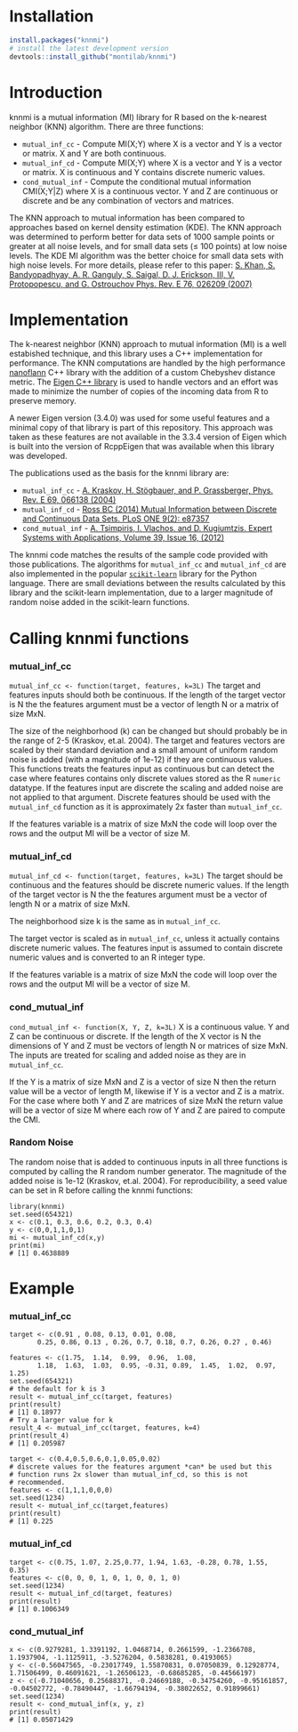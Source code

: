# Installation

``` r
install.packages("knnmi")
# install the latest development version
devtools::install_github("montilab/knnmi")
```


# Introduction

knnmi is a mutual information (MI) library for R based on the k-nearest neighbor (KNN) algorithm. There are three functions:

* `mutual_inf_cc` - Compute MI(X;Y) where X is a vector and Y is a vector or matrix. X and Y are both continuous.
* `mutual_inf_cd`  - Compute MI(X;Y) where X is a vector and Y is a vector or matrix. X is continuous and Y contains discrete numeric values.
* `cond_mutual_inf` - Compute the conditional mutual information CMI(X;Y|Z) where X is a continuous vector. Y and Z are continuous or discrete and be any combination of vectors and matrices.

The KNN approach to mutual information has been compared to approaches based on kernel density estimation (KDE). The KNN approach was determined to perform better for data sets of 1000 sample points or greater at all noise levels, and for small data sets (≤ 100 points) at low noise levels. The KDE MI algorithm was the better choice for small data sets with high noise levels. For more details, please refer to this paper: [S. Khan, S. Bandyopadhyay, A. R. Ganguly, S. Saigal, D. J. Erickson, III, V. Protopopescu, and G. Ostrouchov
Phys. Rev. E 76, 026209 (2007)](https://link.aps.org/doi/10.1103/PhysRevE.76.026209)


# Implementation
The k-nearest neighbor (KNN) approach to mutual information (MI) is a well estabished technique, and this library uses a C++ implementation for performance. The KNN computations are handled by the high performance [nanoflann](https://github.com/jlblancoc/nanoflann) C++ library with the addition of a custom Chebyshev distance metric. The [Eigen C++ library](https://eigen.tuxfamily.org/index.php?title=Main_Page) is used to handle vectors and an effort was made to minimize the number of copies of the incoming data from R to preserve memory. 

A newer Eigen version (3.4.0) was used for some useful features and a minimal copy of that library is part of this repository. This approach was taken as these features are not available in the 3.3.4 version of Eigen which is built into the  version of RcppEigen that was available when this library was developed. 

The publications used as the basis for the knnmi library are:
* `mutual_inf_cc` - [A. Kraskov, H. Stögbauer, and P. Grassberger, Phys. Rev. E 69, 066138 (2004)](https://doi.org/10.1103/PhysRevE.69.066138)
* `mutual_inf_cd` - [Ross BC (2014) Mutual Information between Discrete and Continuous Data Sets. PLoS ONE 9(2): e87357](https://doi.org/10.1371/journal.pone.0087357)
* `cond_mutual_inf` - [A. Tsimpiris, I. Vlachos, and D. Kugiumtzis. Expert Systems with Applications, Volume 39, Issue 16, (2012)](https://doi.org/10.1016/j.eswa.2012.05.014)

The knnmi code matches the results of the sample code provided with those publications. The algorithms for `mutual_inf_cc` and `mutual_inf_cd` are also implemented in the popular [`scikit-learn`](https://scikit-learn.org/) library for the Python language. There are small deviations between the results calculated by this library and the scikit-learn implementation, due to a larger magnitude of random noise added in the scikit-learn functions.  

# Calling knnmi functions 
### mutual_inf_cc

`mutual_inf_cc <- function(target, features, k=3L)` The target and features inputs should both be continuous. If the length of the target vector is N the the features argument must be a vector of length N or a matrix of size MxN. 

The size of the neighborhood (k) can be changed but should probably be in the range of 2-5 (Kraskov, et.al. 2004). The target and features vectors are scaled by their standard deviation and a small amount of uniform random noise is added (with a magnitude of 1e-12) if they are continuous values. This functions treats the features input as continuous but can detect the case where features contains only discrete values stored as the R `numeric` datatype. If the features input are discrete the scaling and added noise are not applied to that argument. Discrete features should be used with the `mutual_inf_cd` function as it is approximately 2x faster than `mutual_inf_cc`. 

If the features variable is a matrix of size MxN the code will loop over the rows and the output MI will be a vector of size M.

### mutual_inf_cd
`mutual_inf_cd <- function(target, features, k=3L)` The target should be continuous and the features should be discrete numeric values. If the length of the target vector is N the the features argument must be a vector of length N or a matrix of size MxN. 

The neighborhood size k is the same as in `mutual_inf_cc`. 

The target vector is scaled as in `mutual_inf_cc`, unless it actually contains discrete numeric values. The features input is assumed to contain discrete numeric values and is converted to an R integer type. 

If the features variable is a matrix of size MxN the code will loop over the rows and the output MI will be a vector of size M.

### cond_mutual_inf
`cond_mutual_inf <- function(X, Y, Z, k=3L)` X is a continuous value. Y and Z can be continuous or discrete. If the length of the X vector is N the dimensions of Y and Z must be vectors of length N or matrices of size MxN. The inputs are treated for scaling and added noise as they are in `mutual_inf_cc`. 

If the Y is a matrix of size MxN and Z is a vector of size N then the return value will be a vector of length M, likewise if Y is a vector and Z is a matrix. For the case where both Y and Z are matrices of size MxN the return value will be a vector of size M where each row of Y and Z are paired to compute the CMI. 

### Random Noise

The random noise that is added to continuous inputs in all three functions is computed by calling the R random number generator. The magnitude of the added noise is 1e-12 (Kraskov, et.al. 2004). For reproducibility, a seed value can be set in R before calling the knnmi functions:
```
library(knnmi)
set.seed(654321)
x <- c(0.1, 0.3, 0.6, 0.2, 0.3, 0.4)
y <- c(0,0,1,1,0,1)
mi <- mutual_inf_cd(x,y)
print(mi)
# [1] 0.4638889
```


# Example

### mutual_inf_cc
```
target <- c(0.91 , 0.08, 0.13, 0.01, 0.08,
       0.25, 0.86, 0.13 , 0.26, 0.7, 0.18, 0.7, 0.26, 0.27 , 0.46)

features <- c(1.75,  1.14,  0.99,  0.96,  1.08,
       1.18,  1.63,  1.03,  0.95, -0.31, 0.89,  1.45,  1.02,  0.97,  1.25)       
set.seed(654321)
# the default for k is 3
result <- mutual_inf_cc(target, features)
print(result)
# [1] 0.18977
# Try a larger value for k
result_4 <- mutual_inf_cc(target, features, k=4)
print(result_4)
# [1] 0.205987
```


```
target <- c(0.4,0.5,0.6,0.1,0.05,0.02)
# discrete values for the features argument *can* be used but this 
# function runs 2x slower than mutual_inf_cd, so this is not 
# recommended.
features <- c(1,1,1,0,0,0)
set.seed(1234)
result <- mutual_inf_cc(target,features)
print(result)
# [1] 0.225
```

### mutual_inf_cd

```
target <- c(0.75, 1.07, 2.25,0.77, 1.94, 1.63, -0.28, 0.78, 1.55, 0.35)
features <- c(0, 0, 0, 1, 0, 1, 0, 0, 1, 0)
set.seed(1234)
result <- mutual_inf_cd(target, features)
print(result)
# [1] 0.1006349
```

### cond_mutual_inf

```
x <- c(0.9279281, 1.3391192, 1.0468714, 0.2661599, -1.2366708, 1.1937904, -1.1125911, -3.5276204, 0.5838281, 0.4193065)
y <- c(-0.56047565, -0.23017749, 1.55870831, 0.07050839, 0.12928774, 1.71506499, 0.46091621, -1.26506123, -0.68685285, -0.44566197)
z <- c(-0.71040656, 0.25688371, -0.24669188, -0.34754260, -0.95161857, -0.04502772, -0.78490447, -1.66794194, -0.38022652, 0.91899661)
set.seed(1234)
result <- cond_mutual_inf(x, y, z)
print(result)
# [1] 0.05071429
```
